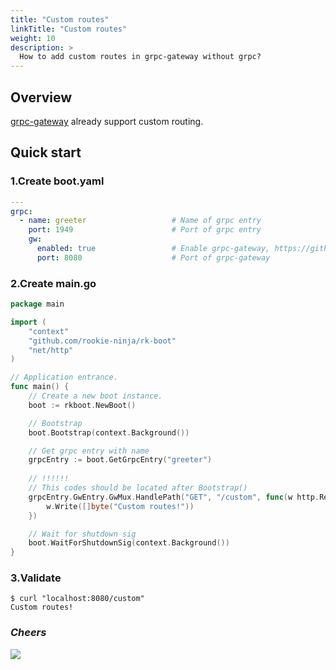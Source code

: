 ```yaml
---
title: "Custom routes"
linkTitle: "Custom routes"
weight: 10
description: >
  How to add custom routes in grpc-gateway without grpc?
---
```


## Overview
[grpc-gateway](https://grpc-ecosystem.github.io/grpc-gateway/docs/operations/inject_router/) already support custom routing.

## Quick start
### 1.Create boot.yaml
```yaml
---
grpc:
  - name: greeter                   # Name of grpc entry
    port: 1949                      # Port of grpc entry
    gw:
      enabled: true                 # Enable grpc-gateway, https://github.com/grpc-ecosystem/grpc-gateway
      port: 8080                    # Port of grpc-gateway
```

### 2.Create main.go
```go
package main

import (
	"context"
	"github.com/rookie-ninja/rk-boot"
	"net/http"
)

// Application entrance.
func main() {
	// Create a new boot instance.
	boot := rkboot.NewBoot()

	// Bootstrap
	boot.Bootstrap(context.Background())

	// Get grpc entry with name
	grpcEntry := boot.GetGrpcEntry("greeter")
    
    // !!!!!!
    // This codes should be located after Bootstrap()
	grpcEntry.GwEntry.GwMux.HandlePath("GET", "/custom", func(w http.ResponseWriter, r *http.Request, pathParams map[string]string) {
		w.Write([]byte("Custom routes!"))
	})

	// Wait for shutdown sig
	boot.WaitForShutdownSig(context.Background())
}
```

### 3.Validate
```shell script
$ curl "localhost:8080/custom"
Custom routes!
```

### _**Cheers**_
![](/bootstrapper/user-guide/cheers.png)